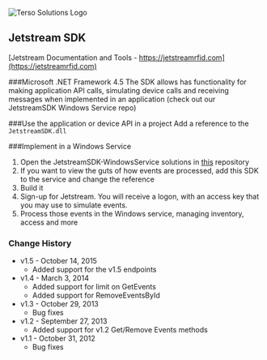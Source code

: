 ![Terso Solutions Logo](http://www.tersosolutions.com/wp-content/uploads/2011/11/TERSOvect_GreenBlobWhiteText.png "Terso Solutions, Inc.")

## Jetstream SDK
[Jetstream Documentation and Tools - https://jetstreamrfid.com](https://jetstreamrfid.com)
 
###Microsoft .NET Framework 4.5
The SDK allows has functionality for making application API calls, simulating device calls and receiving messages when implemented in an application (check out our JetstreamSDK Windows Service repo)

###Use the application or device API in a project
Add a reference to the `JetstreamSDK.dll`

###Implement in a Windows Service
1. Open the JetstreamSDK-WindowsService solutions in [this](https://github.com/tersosolutions/JetstreamSDK-WindowsService) repository
2. If you want to view the guts of how events are processed, add this SDK to the service and change the reference
3. Build it
4. Sign-up for Jetstream. You will receive a logon, with an access key that you may use to simulate events.
5. Process those events in the Windows service, managing inventory, access and more

### Change History
* v1.5 - October 14, 2015
  * Added support for the v1.5 endpoints
* v1.4 - March 3, 2014
  * Added support for limit on GetEvents
  * Added support for RemoveEventsById
* v1.3 - October 29, 2013
  * Bug fixes
* v1.2 - September 27, 2013
  * Added support for v1.2 Get/Remove Events methods
* v1.1 - October 31, 2012
  * Bug fixes
